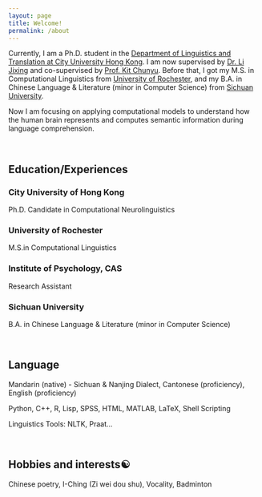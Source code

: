 ```yaml
---
layout: page
title: Welcome!
permalink: /about
---
```

Currently, I am a Ph.D. student in the [Department of Linguistics and Translation at City University Hong Kong](https://lt.cityu.edu.hk/). I am now supervised by [Dr. Li Jixing](https://scholars.cityu.edu.hk/en/person/jixingli) and co-supervised by [Prof. Kit Chunyu](https://scholars.cityu.edu.hk/en/person/ctckit). Before that, I got my M.S. in Computational Linguistics from [University of Rochester](https://www.sas.rochester.edu/lin/), and my B.A. in Chinese Language & Literature (minor in Computer Science) from [Sichuan University](https://en.scu.edu.cn/).

Now I am focusing on applying computational models to understand how the human brain represents and computes semantic information during language comprehension.

<br>

## Education/Experiences

### City University of Hong Kong

Ph.D. Candidate in Computational Neurolinguistics

### University of Rochester

M.S.in Computational Linguistics

### Institute of Psychology, CAS

Research Assistant

### Sichuan University

B.A. in Chinese Language & Literature  (minor in Computer Science)

<br>

## Language

Mandarin (native) - Sichuan & Nanjing Dialect, Cantonese (proficiency), English (proficiency)

Python, C++, R, Lisp, SPSS, HTML, MATLAB, LaTeX, Shell Scripting

Linguistics Tools: NLTK, Praat...

<br>

## Hobbies and interests☯️

Chinese poetry, I-Ching (Zi wei dou shu), Vocality, Badminton
